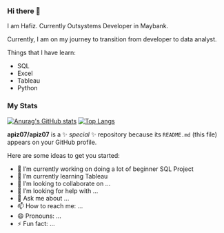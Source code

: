 ### Hi there 👋

I am Hafiz. Currently Outsystems Developer in Maybank.

Currently, I am on my journey to transition from developer to data analyst.

Things that I have learn:

* SQL
* Excel
* Tableau
* Python

### My Stats

[![Anurag's GitHub stats](https://github-readme-stats.vercel.app/api?username=apiz07&count_private=true&show_icons=true&theme=radical)](https://github.com/anuraghazra/github-readme-stats) [![Top Langs](https://github-readme-stats.vercel.app/api/top-langs/?username=apiz07&count_private=true&show_icons=true&theme=radical)](https://github.com/anuraghazra/github-readme-stats)


**apiz07/apiz07** is a ✨ _special_ ✨ repository because its `README.md` (this file) appears on your GitHub profile.

Here are some ideas to get you started:

- 🔭 I’m currently working on doing a lot of beginner SQL Project
- 🌱 I’m currently learning Tableau
- 👯 I’m looking to collaborate on ...
- 🤔 I’m looking for help with ...
- 💬 Ask me about ...
- 📫 How to reach me: ...
- 😄 Pronouns: ...
- ⚡ Fun fact: ...

